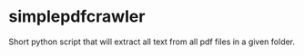 # simplepdfcrawler
Short python script that will extract all text from all pdf files in a given folder.
